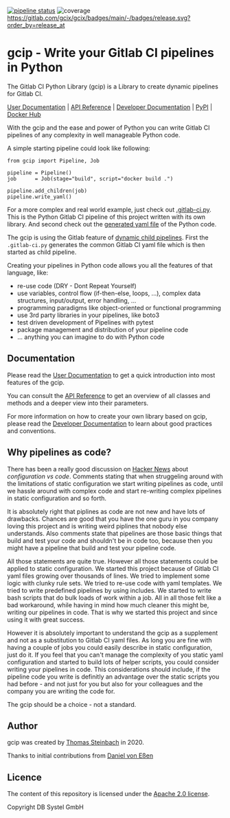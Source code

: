 [![pipeline status](https://gitlab.com/gcix/gcix/badges/main/pipeline.svg)](https://gitlab.com/gcix/gcix/-/commits/main)
![coverage](https://gitlab.com/gcix/gcix/badges/main/coverage.svg?job=test-jest-test)
<https://gitlab.com/gcix/gcix/badges/main/-/badges/release.svg?order_by=release_at>

# gcip - Write your Gitlab CI pipelines in Python

The Gitlab CI Python Library (gcip) is a Library to create dynamic pipelines for Gitlab CI.

[User Documentation](https://dbsystel.gitlab.io/gitlab-ci-python-library/user/index.html) | [API Reference](https://dbsystel.gitlab.io/gitlab-ci-python-library/api/gcip/index.html) | [Developer Documentation](https://dbsystel.gitlab.io/gitlab-ci-python-library/developer/index.html) | [PyPI](https://pypi.org/project/gcip/) | [Docker Hub](https://hub.docker.com/r/thomass/gcip)

With the gcip and the ease and power of Python you can write Gitlab CI pipelines
of any complexity in well manageable Python code.

A simple starting pipeline could look like following:

```
from gcip import Pipeline, Job

pipeline = Pipeline()
job      = Job(stage="build", script="docker build .")

pipeline.add_children(job)
pipeline.write_yaml()
```

For a more complex and real world example, just check out [.gitlab-ci.py](https://gitlab.com/dbsystel/gitlab-ci-python-library/-/blob/main/.gitlab-ci.py). This is the Python Gitlab CI pipeline of this project written with its own library. And second check out the [generated yaml file](https://gitlab.com/dbsystel/gitlab-ci-python-library/-/jobs/artifacts/main/browse?job=generate-pipeline) of the Python code.

The gcip is using the Gitlab feature of [dynamic child pipelines](https://docs.gitlab.com/ee/ci/parent_child_pipelines.html#dynamic-child-pipelines). First the `.gitlab-ci.py` generates the common Gitlab CI yaml file which is then started as child pipeline.

Creating your pipelines in Python code allows you all the features of that language, like:

* re-use code (DRY - Dont Repeat Yourself)
* use variables, control flow (if-then-else, loops, ...), complex data structures, input/output, error handling, ...
* programming paradigms like object-oriented or functional programming
* use 3rd party libraries in your pipelines, like boto3
* test driven development of Pipelines with pytest
* package management and distribution of your pipeline code
* ... anything you can imagine to do with Python code

## Documentation

Please read the [User Documentation](https://dbsystel.gitlab.io/gitlab-ci-python-library/user/index.html) to get a quick introduction into most
features of the gcip.

You can consult the [API Reference](https://dbsystel.gitlab.io/gitlab-ci-python-library/api/gcip/index.html) to get an overview of all classes and methods
and a deeper view into their parameters.

For more information on how to create your own library based on gcip, please read the [Developer Documentation](https://dbsystel.gitlab.io/gitlab-ci-python-library/developer/index.html)
to learn about good practices and conventions.

## Why pipelines as code?

There has been a really good discussion on [Hacker News](https://news.ycombinator.com/item?id=26986493#26988105) about _configuration vs code_.
Comments stating that when struggeling around with the limitations of static configuration we start writing pipelines as code, until we hassle
around with complex code and start re-writing complex pipelines in static configuration and so forth.

It is absolutely right that piplines as code are not new and have lots of drawbacks. Chances are good that you have the one guru in you company
loving this project and is writing weird piplines that nobody else understands. Also comments state that pipelines are those basic things that
build and test your code and shouldn't be in code too, because then you might have a pipeline that build and test your pipeline code.

All those statements are quite true. However all those statements could be applied to static configuration. We started this project because of
Gitlab CI yaml files growing over thousands of lines. We tried to implement some logic with clunky rule sets. We tried to re-use code with yaml templates.
We tried to write predefined pipelines by using includes. We started to write bash scripts that do bulk loads of work within a job. All in all
those felt like a bad workaround, while having in mind how much cleaner this might be, writing our pipelines in code. That is why we started
this project and since using it with great success.

However it is absolutely important to understand the gcip as a supplement and not as a substitution to Gitlab CI yaml files. As long you are fine
with having a couple of jobs you could easily describe in static configuration, just do it. If you feel that you can't manage the complexity of
you static yaml configuration and started to build lots of helper scripts, you could consider writing your pipelines in code. This considerations
should include, if the pipeline code you write is definitly an advantage over the static scripts you had before - and not just for you but also
for your colleagues and the company you are writing the code for.

The gcip should be a choice - not a standard.

## Author

gcip was created by [Thomas Steinbach](mailto:thomas.t.steinbach@deutschebahn.com) in 2020.

Thanks to initial contributions from [Daniel von Eßen](mailto:daniel.von-essen@deutschebahn.com)

## Licence

The content of this repository is licensed under the [Apache 2.0 license](http://www.apache.org/licenses/LICENSE-2.0).

Copyright DB Systel GmbH
